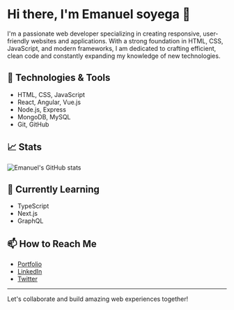 # Hi there, I'm Emanuel soyega 👋

I'm a passionate web developer specializing in creating responsive, user-friendly websites and applications. With a strong foundation in HTML, CSS, JavaScript, and modern frameworks, I am dedicated to crafting efficient, clean code and constantly expanding my knowledge of new technologies.

## 🔧 Technologies & Tools

- HTML, CSS, JavaScript
- React, Angular, Vue.js
- Node.js, Express
- MongoDB, MySQL
- Git, GitHub

## 📈 Stats

![Emanuel's GitHub stats](https://github-readme-stats.vercel.app/api?username=Soueg&show_icons=true&theme=radical)

## 🌱 Currently Learning

- TypeScript
- Next.js
- GraphQL

## 📫 How to Reach Me

- [Portfolio](https://yourportfolio.com)
- [LinkedIn](https://www.linkedin.com/in/emanuel-charles-369350254
)
-  [Twitter](https://twitter.com/soyega13054?s=21)

---

Let's collaborate and build amazing web experiences together!
